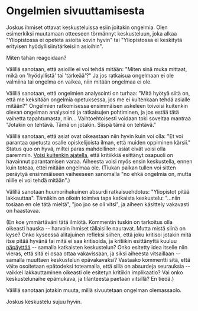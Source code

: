 # Ongelmien sivuuttamisesta

Joskus ihmiset ottavat keskusteluissa esiin joitakin ongelmia. Olen esimerkiksi muutamaan otteeseen törmännyt keskusteluun, joka alkaa "Yliopistossa ei opeteta asioita kovin hyvin" tai "Yliopistossa ei keskitytä erityisen hyödyllisiin/tärkeisiin asioihin".

Miten tähän reagoidaan?

Välillä sanotaan, että asioille ei voi tehdä mitään: "Miten sinä muka mittaat, mikä on 'hyödyllistä' tai 'tärkeää'?" Ja jos ratkaisua ongelmaan ei ole valmiina tai ongelma on vaikea, niin mitään ongelmaa ei ole.

Välillä sanotaan, että ongelmien analysointi on turhaa: "Mitä hyötyä siitä on, että me keksitään ongelmia opetuksessa, jos me ei kuitenkaan tehdä asialle mitään?" Ongelmien ratkomisessa ensimmäisen askeleen toivoisi kuitenkin olevan ongelman analysointi ja ratkaisujen pohtiminen, ja jos estää tätä vaihetta tapahtumasta, niin... Vaihtoehtoisesti voidaan toki soveltaa mantraa "Jotakin on tehtävä. Tämä on jotakin. Siispä tämä on tehtävä."

Välillä sanotaan, että asiat ovat oikeastaan niin hyvin kuin voi olla: "Et voi parantaa opetusta osalle opiskelijoista ilman, että muiden oppiminen kärsii." Status quo on hyvä, miltei paras mahdollinen: asiat eivät voisi olla paremmin. [Voisi kuitenkin ajatella](/epi/reflektointi), että kritiikkiä esittänyt osapuoli on havainnut parantamisen varaa. Aiheesta voisi myös ensin keskustella, ennen kuin toteaa, ettei mitään ongelmaa ole. (Tiukan paikan tullen voi sitten peräytyä ensimmäiseen vaiheeseen sanomalla "no ehkä ongelmia on, mutta niille ei voi tehdä mitään".)

Välillä sanotaan huumorihakuinen absurdi ratkaisuehdotus: "Yliopistot pitää lakkauttaa". Tämäkin on oikein toimiva tapa katkaista keskustelu: "...niin tosiaan en ole tätä mieltä", "joo joo se oli vitsi", ja aiheen käsittely vakavasti on haastavaa.

(En koe ymmärtäväni tätä ilmiötä. Kommentin tuskin on tarkoitus olla oikeasti hauska -- harvoin ihmiset tällaisille nauravat. Mutta mistä siinä on kyse? Onko kyseessä alitajuinen refleksi siihen, että joku kritisoi jotakin mitä itse pitää hyvänä tai mitä ei saa kritisoida, ja kritiikin esittänyttä kuuluu [näpäyttää](/epi/status) -- samalla katkaisten keskustelun? Onko esitetty idea itselle niin vieras, että sitä ei osaa ottaa vakavissaan, ja siksi aiheesta vitsaillaan -- samalla muuttaen keskustelun epävakavaksi? Vastaako kommentti sitä, että väite osoitetaan epätodeksi toteamalla, että sillä on absurdeja seurauksia -- vaikkei lakkauttaminen oikeasti ole esitetyn kritiikin implikaatio? Vai onko keskustelunaihe epämukava, ja tilanteesta paetaan vitsillä? En tiedä.)

Välillä sanotaan jotakin muuta, millä sivuutetaan ongelman olemassaolo.

Joskus keskustelu sujuu hyvin.
